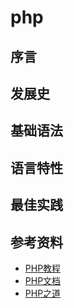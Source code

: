 # php

## 序言

## 发展史

## 基础语法

## 语言特性

## 最佳实践

## 参考资料
- [PHP教程](https://www.runoob.com/php/php-tutorial.html)
- [PHP文档](https://www.php.net/manual/zh/)
- [PHP之道](https://learnku.com/docs/php-the-right-way/PHP8.0)